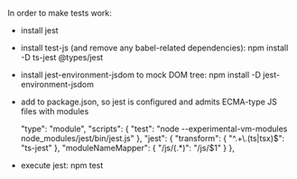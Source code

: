 In order to make tests work:

- install jest
- install test-js (and remove any babel-related dependencies): npm install -D ts-jest @types/jest
- install jest-environment-jsdom to mock DOM tree: npm install -D jest-environment-jsdom
- add to package.json, so jest is configured and admits ECMA-type JS files with modules

  "type": "module",
  "scripts": {
    "test": "node --experimental-vm-modules node_modules/jest/bin/jest.js"
  },
  "jest": {
    "transform": {
      "^.+\\.(ts|tsx)$": "ts-jest"
    },
    "moduleNameMapper": {
      "/js/(.*)": "<rootDir>/js/$1"
    }
  },

- execute jest: npm test